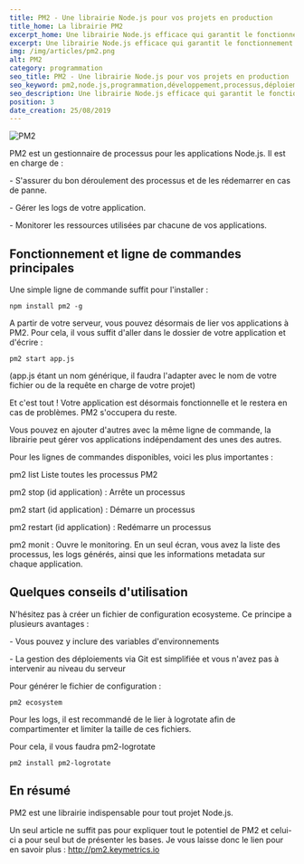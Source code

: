```yaml
---
title: PM2 - Une librairie Node.js pour vos projets en production
title_home: La librairie PM2
excerpt_home: Une librairie Node.js efficace qui garantit le fonctionnement de votre application. Mais pas que.
excerpt: Une librairie Node.js efficace qui garantit le fonctionnement de votre application. Mais pas que.
img: /img/articles/pm2.png
alt: PM2
category: programmation
seo_title: PM2 - Une librairie Node.js pour vos projets en production
seo_keyword: pm2,node.js,programmation,développement,processus,déploiement,julien,gabryelewicz
seo_description: Une librairie Node.js efficace qui garantit le fonctionnement de votre application. Mais pas que.
position: 3
date_creation: 25/08/2019
---
```


<img src="/img/articles/pm2.png" alt="PM2" class="mx-auto" title="PM2" />

<p>PM2 est un gestionnaire de processus pour les applications Node.js. Il est en charge de :</p>

<p>- S'assurer du bon déroulement des processus et de les rédemarrer en cas de panne.</p>
<p>- Gérer les logs de votre application.</p>
<p>- Monitorer les ressources utilisées par chacune de vos applications.</p>

## Fonctionnement et ligne de commandes principales

<p>Une simple ligne de commande suffit pour l'installer : </p>

<pre>
<code>npm install pm2 -g</code>
</pre>

<p>A partir de votre serveur, vous pouvez désormais de lier vos applications à PM2.
Pour cela, il vous suffit d'aller dans le dossier de votre application et d'écrire : </p>

<pre>
<code>pm2 start app.js</code>
</pre>

<p>(app.js étant un nom générique, il faudra l'adapter avec le nom de votre fichier ou de la requête en charge de votre projet)</p>

<p>Et c'est tout ! Votre application est désormais fonctionnelle et le restera en cas de problèmes. PM2 s'occupera du reste.</p>
<p>Vous pouvez en ajouter d'autres avec la même ligne de commande, la librairie peut gérer vos applications indépendament des unes des autres.</p>

<p>Pour les lignes de commandes disponibles, voici les plus importantes : </p>

<p>pm2 list Liste toutes les processus PM2</p>

<p>pm2 stop (id application) : Arrête un processus</p>

<p>pm2 start (id application) : Démarre un processus</p>

<p>pm2 restart (id application) : Redémarre un processus</p>

<p>pm2 monit : Ouvre le monitoring. En un seul écran, vous avez la liste des processus, les logs générés, ainsi que les informations metadata sur chaque application.</p>

## Quelques conseils d'utilisation

<p>N'hésitez pas à créer un fichier de configuration ecosysteme. Ce principe a plusieurs avantages : </p>

<p>- Vous pouvez y inclure des variables d'environnements</p>
<p>- La gestion des déploiements via Git est simplifiée et vous n'avez pas à intervenir au niveau du serveur</p>

<p>Pour générer le fichier de configuration : </p>

<pre>
<code>pm2 ecosystem</code>
</pre>

<p>Pour les logs, il est recommandé de le lier à logrotate afin de compartimenter et limiter la taille de ces fichiers.</p>

<p>Pour cela, il vous faudra pm2-logrotate</p>

<pre>
<code>pm2 install pm2-logrotate</code>
</pre>

## En résumé

<p>PM2 est une librairie indispensable pour tout projet Node.js.</p>

<p>Un seul article ne suffit pas pour expliquer tout le potentiel de PM2 et celui-ci a pour seul but de présenter les bases. Je vous laisse donc le lien pour en savoir plus : <a href="http://pm2.keymetrics.io" target="_blank">http://pm2.keymetrics.io</a></p>